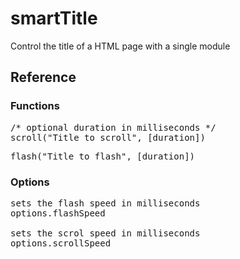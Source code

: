 # smartTitle
Control the title of a HTML page with a single module

<h2>Reference</h2>

<h3>Functions</h3>

<pre>
/* optional duration in milliseconds */
scroll("Title to scroll", [duration])
</pre>

<pre>
flash("Title to flash", [duration])
</pre>

<h3>Options</h3>

<pre>
sets the flash speed in milliseconds
options.flashSpeed

sets the scrol speed in milliseconds
options.scrollSpeed
</pre>
